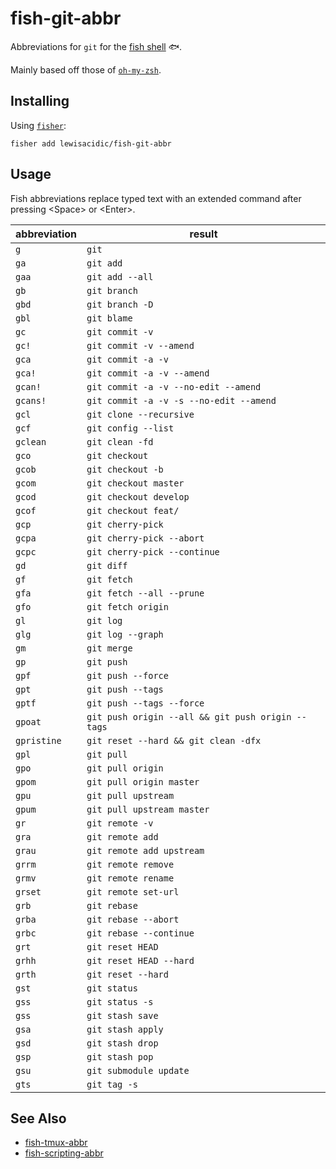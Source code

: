 # fish-git-abbr
Abbreviations for `git` for the [fish shell](https://fishshell.com/) :fish:.

Mainly based off those of [`oh-my-zsh`](https://github.com/robbyrussell/oh-my-zsh/wiki/Cheatsheet#git).

## Installing

Using [`fisher`](https://github.com/jorgebucaran/fisher):

```fish
fisher add lewisacidic/fish-git-abbr
```

## Usage

Fish abbreviations replace typed text with an extended command after pressing \<Space> or \<Enter>.

abbreviation | result
-------------|--------
`g` | `git`
`ga` | `git add`
`gaa` | `git add --all`
`gb` | `git branch`
`gbd` | `git branch -D`
`gbl` | `git blame`
`gc` | `git commit -v`
`gc!` | `git commit -v --amend`
`gca` | `git commit -a -v`
`gca!` | `git commit -a -v --amend`
`gcan!` | `git commit -a -v --no-edit --amend`
`gcans!` | `git commit -a -v -s --no-edit --amend`
`gcl` | `git clone --recursive`
`gcf` | `git config --list`
`gclean` | `git clean -fd`
`gco` | `git checkout`
`gcob` | `git checkout -b`
`gcom` | `git checkout master`
`gcod` | `git checkout develop`
`gcof` | `git checkout feat/`
`gcp` | `git cherry-pick`
`gcpa` | `git cherry-pick --abort`
`gcpc` | `git cherry-pick --continue`
`gd` | `git diff`
`gf` | `git fetch`
`gfa` | `git fetch --all --prune`
`gfo` | `git fetch origin`
`gl` | `git log`
`glg` | `git log --graph`
`gm` | `git merge`
`gp` | `git push`
`gpf` | `git push --force`
`gpt` | `git push --tags`
`gptf` | `git push --tags --force`
`gpoat` | `git push origin --all && git push origin --tags`
`gpristine` | `git reset --hard && git clean -dfx`
`gpl` | `git pull`
`gpo` | `git pull origin`
`gpom` | `git pull origin master`
`gpu` | `git pull upstream`
`gpum` | `git pull upstream master`
`gr` | `git remote -v`
`gra` | `git remote add`
`grau` | `git remote add upstream`
`grrm` | `git remote remove`
`grmv` | `git remote rename`
`grset` | `git remote set-url`
`grb` | `git rebase`
`grba` | `git rebase --abort`
`grbc` | `git rebase --continue`
`grt` | `git reset HEAD`
`grhh` | `git reset HEAD --hard`
`grth` | `git reset --hard`
`gst` | `git status`
`gss` | `git status -s`
`gss` | `git stash save`
`gsa` | `git stash apply`
`gsd` | `git stash drop`
`gsp` | `git stash pop`
`gsu` | `git submodule update`
`gts` | `git tag -s`

## See Also

- [fish-tmux-abbr](https://github.com/lewisacidic/fish-tmux-abbr)
- [fish-scripting-abbr](https://github.com/lewisacidic/fish-scripting-abbr)
